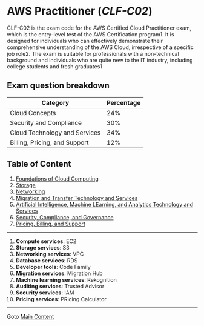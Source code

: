 # AWS Practitioner (*CLF-C02*)

CLF-C02 is the exam code for the AWS Certified Cloud Practitioner exam, which is the entry-level test of the AWS Certification program1. It is designed for individuals who can effectively demonstrate their comprehensive understanding of the AWS Cloud, irrespective of a specific job role2. The exam is suitable for professionals with a non-technical background and individuals who are quite new to the IT industry, including college students and fresh graduates1

## Exam question breakdown

| Category | Percentage |
|--- |--- |
| Cloud Concepts | 24% |
| Security and Compliance | 30% |
| Cloud Technology and Services | 34% |
| Billing, Pricing, and Support | 12% |

## Table of Content

1. [Foundations of Cloud Computing](Foundations.md)
1. [Storage](Storage.md)
1. [Networking](Networking.md)
1. [Migration and Transfer Technology and Services](Migration.md)
1. [Artificial Intelligence, Machine LEarning, and Analytics Technology and Services](AI.md)
1. [Security, Compliance, and Governance](Security-Compliance-Governance.md)
1. [Pricing, Billing, and Support](Pricing-Billing-Support.md)

---

1. **Compute services**: EC2
1. **Storage services**: S3
1. **Networking services**: VPC
1. **Database services**: RDS
1. **Developer tools**: Code Family
1. **Migration services**: Migration Hub
1. **Machine learning services**: Rekognition
1. **Auditing services**: Trusted Advisor
1. **Security services**: IAM
1. **Pricing services**: PRicing Calculator




---

Goto [Main Content](../../README.md)